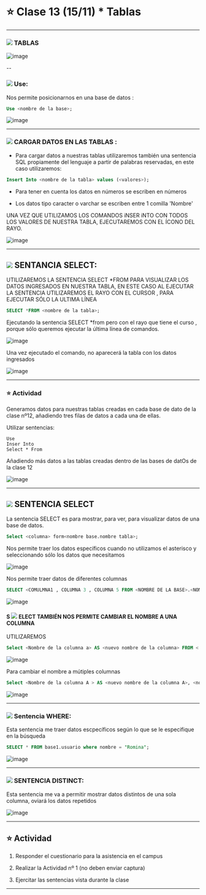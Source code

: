 # :star: Clase 13 (15/11) * Tablas

---

###  <img src="https://img.icons8.com/external-flaticons-lineal-color-flat-icons/40/null/external-table-mobile-app-development-flaticons-lineal-color-flat-icons-4.png"/> TABLAS

![image](https://user-images.githubusercontent.com/72580574/202463952-21e1b2cb-c523-4e2d-8c40-3e9840321fc9.png)

--

### <img src="https://img.icons8.com/external-flaticons-lineal-color-flat-icons/20/null/external-table-mobile-app-development-flaticons-lineal-color-flat-icons-4.png"/> Use:


Nos permite posicionarnos en una base de datos : 

```SQL
Use <nombre de la base>;
```

![image](https://user-images.githubusercontent.com/72580574/202464115-b1d132af-7d55-4b1f-8e8b-7c2900454e93.png)


---

###  <img src="https://img.icons8.com/external-flaticons-lineal-color-flat-icons/20/null/external-table-mobile-app-development-flaticons-lineal-color-flat-icons-4.png"/> CARGAR DATOS EN LAS TABLAS :


- Para cargar datos a nuestras tablas utilizaremos también una sentencia SQL propiamente del lenguaje a partir de palabras reservadas, en este caso utilizaremos: 

```SQL
Insert Into <nombre de la tabla> values (<valores>);
```

- Para tener en cuenta los datos en  números se escriben en números 

- Los datos tipo caracter o varchar se escriben entre 1 comilla 'Nombre'


UNA VEZ QUE UTILIZAMOS LOS COMANDOS iNSER iNTO CON TODOS LOS VALORES DE NUESTRA TABLA, EJECUTAREMOS  CON EL ÍCONO DEL RAYO.

![image](https://user-images.githubusercontent.com/72580574/202465393-ffb402f2-90d9-4129-a63e-db9322bd5bed.png)

---

##  <img src="https://img.icons8.com/external-flaticons-lineal-color-flat-icons/20/null/external-table-mobile-app-development-flaticons-lineal-color-flat-icons-4.png"/> SENTANCIA SELECT:

UTILIZAREMOS LA SENTENCIA SELECT *FROM  PARA VISUALIZAR LOS DATOS INGRESADOS EN NUESTRA TABLA, EN ESTE CASO AL EJECUTAR LA SENTENCIA UTILIZAREMOS EL RAYO CON EL CURSOR , PARA EJECUTAR SÓLO LA ULTIMA LÍNEA 

```SQL
SELECT *FROM <nombre de la tabla>;
```

Ejecutando la sentencia SELECT *from pero con el rayo que tiene el curso , porque sólo queremos ejecutar la última línea de comandos.

![image](https://user-images.githubusercontent.com/72580574/202464548-a5c89dd4-39a6-4d66-a495-b01d821d8c6e.png)

Una vez ejecutado el comando, no aparecerá la tabla con los datos ingresados

![image](https://user-images.githubusercontent.com/72580574/202464593-4ce7daa4-8fc9-4dd2-a530-bd37f2aa8533.png)

---

### :star: Actividad

Generamos datos para nuestras tablas creadas en cada base de dato de la clase nº12, añadiendo tres filas de datos a cada una de ellas.

Utilizar sentencias:

```
Use 
Inser Into
Select * From
```

Añadiendo más datos a las tablas creadas dentro de las bases de datOs de la clase 12

![image](https://user-images.githubusercontent.com/72580574/202464723-5f8229a7-ed08-4aac-9c27-f4639df4a449.png)

---

##  <img src="https://img.icons8.com/external-flaticons-lineal-color-flat-icons/20/null/external-table-mobile-app-development-flaticons-lineal-color-flat-icons-4.png"/> SENTENCIA SELECT 

La sentencia SELECT es  para mostrar, para ver, para visualizar datos de una base de datos.

```SQL
Select <columna> form<nombre base.nombre tabla>;
```
Nos permite traer los datos específicos cuando no utilizamos el asterisco y seleccionando sólo los datos que necesitamos

![image](https://user-images.githubusercontent.com/72580574/202465645-8676cf1f-bd44-4f40-bb94-a4b190e53624.png)

Nos permite traer datos de diferentes columnas

```SQL
SELECT <COMULMNA1 , COLUMNA 3 , COLUMNA 5 FROM <NOMBRE DE LA BASE>.<NOMBRE DE LA TABLA>;
```

![image](https://user-images.githubusercontent.com/72580574/202465735-4405b8cd-7737-42d4-8871-f91122fcca3c.png)

#### S <img src="https://img.icons8.com/external-flaticons-lineal-color-flat-icons/20/null/external-table-mobile-app-development-flaticons-lineal-color-flat-icons-4.png"/> ELECT TAMBIÉN NOS PERMITE CAMBIAR EL NOMBRE A UNA COLUMNA


UTILIZAREMOS 

```SQL
Select <Nombre de la columna a> AS <nuevo nombre de la columna> FROM < Nombre dela Base> . <Nombre de tabla>;
```

![image](https://user-images.githubusercontent.com/72580574/202465842-926e0a45-1ee2-4403-8e29-1e12aa404e08.png)

Para cambiar el nombre a mútiples columnas

```SQL
Select <Nombre de la columna A > AS <nuevo nombre de la columna A>, <nombre de columna B> AS < nuevo nombre columna B > FROM < Nombre dela Base> . <Nombre de tabla>;
```

![image](https://user-images.githubusercontent.com/72580574/202465947-daa4007d-531b-47c4-932f-f8222d21fd0e.png)


---

###  <img src="https://img.icons8.com/external-flaticons-lineal-color-flat-icons/20/null/external-table-mobile-app-development-flaticons-lineal-color-flat-icons-4.png"/> Sentencia WHERE:


Esta sentencia me traer datos escpecíficos según lo que se le especifique en la búsqueda​

```SQL
SELECT * FROM base1.usuario where nombre = "Romina";
```

![image](https://user-images.githubusercontent.com/72580574/202466038-cbaeabbd-c58c-4d7b-84a9-d610ea31237c.png)


---

###   <img src="https://img.icons8.com/external-flaticons-lineal-color-flat-icons/20/null/external-table-mobile-app-development-flaticons-lineal-color-flat-icons-4.png"/> SENTENCIA DISTINCT:

Esta sentencia me va a permitir mostrar datos distintos de  una sola columna, oviará los datos repetidos

![image](https://user-images.githubusercontent.com/72580574/202466115-b208a392-c762-4500-b4d1-1c3c9c482b0d.png)


---

## :star: Actividad  
 
1. Responder el cuestionario para la asistencia en el campus​

2. Realizar la Actividad nº 1 (no deben enviar captura)​

3. Ejercitar las sentencias vista durante la clase

---


